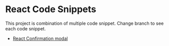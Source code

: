 # React Code Snippets 
This project is combination of multiple code snippet. Change branch to see each code snippet.

* [React Confirmation modal](https://github.com/mones-cse/react-snippets/tree/react-confirmation-modal)